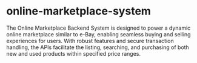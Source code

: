 # online-marketplace-system
 The Online Marketplace Backend System is designed to power a dynamic online marketplace similar to e-Bay, enabling seamless buying and selling experiences for users. With robust features and secure transaction handling, the APIs facilitate the listing, searching, and purchasing of both new and used products within specified price ranges.
